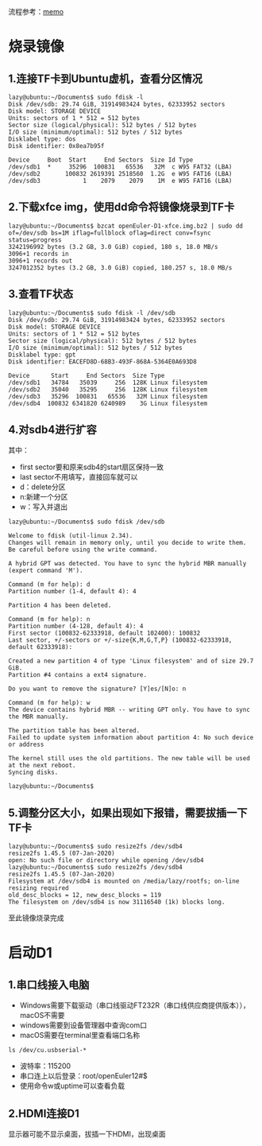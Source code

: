 流程参考：[memo](https://github.com/mollybuild/RISCV-Measurement/blob/master/install-docker-on-D1-oE-and-run-docker-linux.md)

烧录镜像
==
1.连接TF卡到Ubuntu虚机，查看分区情况
--
```
lazy@ubuntu:~/Documents$ sudo fdisk -l
Disk /dev/sdb: 29.74 GiB, 31914983424 bytes, 62333952 sectors
Disk model: STORAGE DEVICE  
Units: sectors of 1 * 512 = 512 bytes
Sector size (logical/physical): 512 bytes / 512 bytes
I/O size (minimum/optimal): 512 bytes / 512 bytes
Disklabel type: dos
Disk identifier: 0x8ea7b95f

Device     Boot  Start     End Sectors  Size Id Type
/dev/sdb1  *     35296  100831   65536   32M  c W95 FAT32 (LBA)
/dev/sdb2       100832 2619391 2518560  1.2G  e W95 FAT16 (LBA)
/dev/sdb3            1    2079    2079    1M  e W95 FAT16 (LBA)
```


2.下载xfce img，使用dd命令将镜像烧录到TF卡
--
```
lazy@ubuntu:~/Documents$ bzcat openEuler-D1-xfce.img.bz2 | sudo dd of=/dev/sdb bs=1M iflag=fullblock oflag=direct conv=fsync status=progress
3242196992 bytes (3.2 GB, 3.0 GiB) copied, 180 s, 18.0 MB/s
3096+1 records in
3096+1 records out
3247012352 bytes (3.2 GB, 3.0 GiB) copied, 180.257 s, 18.0 MB/s
```

3.查看TF状态
--
```
lazy@ubuntu:~/Documents$ sudo fdisk -l /dev/sdb
Disk /dev/sdb: 29.74 GiB, 31914983424 bytes, 62333952 sectors
Disk model: STORAGE DEVICE  
Units: sectors of 1 * 512 = 512 bytes
Sector size (logical/physical): 512 bytes / 512 bytes
I/O size (minimum/optimal): 512 bytes / 512 bytes
Disklabel type: gpt
Disk identifier: EACEFD8D-68B3-493F-868A-5364E0A693D8

Device      Start     End Sectors  Size Type
/dev/sdb1   34784   35039     256  128K Linux filesystem
/dev/sdb2   35040   35295     256  128K Linux filesystem
/dev/sdb3   35296  100831   65536   32M Linux filesystem
/dev/sdb4  100832 6341820 6240989    3G Linux filesystem
```

4.对sdb4进行扩容
--
其中：
* first sector要和原来sdb4的start扇区保持一致
* last sector不用填写，直接回车就可以
* d：delete分区
* n:新建一个分区
* w：写入并退出

```
lazy@ubuntu:~/Documents$ sudo fdisk /dev/sdb

Welcome to fdisk (util-linux 2.34).
Changes will remain in memory only, until you decide to write them.
Be careful before using the write command.

A hybrid GPT was detected. You have to sync the hybrid MBR manually (expert command 'M').

Command (m for help): d
Partition number (1-4, default 4): 4

Partition 4 has been deleted.

Command (m for help): n
Partition number (4-128, default 4): 4
First sector (100832-62333918, default 102400): 100832
Last sector, +/-sectors or +/-size{K,M,G,T,P} (100832-62333918, default 62333918): 

Created a new partition 4 of type 'Linux filesystem' and of size 29.7 GiB.
Partition #4 contains a ext4 signature.

Do you want to remove the signature? [Y]es/[N]o: n

Command (m for help): w
The device contains hybrid MBR -- writing GPT only. You have to sync the MBR manually.

The partition table has been altered.
Failed to update system information about partition 4: No such device or address

The kernel still uses the old partitions. The new table will be used at the next reboot. 
Syncing disks.

lazy@ubuntu:~/Documents$ 
```
5.调整分区大小，如果出现如下报错，需要拔插一下TF卡
--
```
lazy@ubuntu:~/Documents$ sudo resize2fs /dev/sdb4
resize2fs 1.45.5 (07-Jan-2020)
open: No such file or directory while opening /dev/sdb4
lazy@ubuntu:~/Documents$ sudo resize2fs /dev/sdb4
resize2fs 1.45.5 (07-Jan-2020)
Filesystem at /dev/sdb4 is mounted on /media/lazy/rootfs; on-line resizing required
old_desc_blocks = 12, new_desc_blocks = 119
The filesystem on /dev/sdb4 is now 31116540 (1k) blocks long.
```

至此镜像烧录完成

启动D1
==
1.串口线接入电脑
--
* Windows需要下载驱动（串口线驱动FT232R（串口线供应商提供版本）），macOS不需要
* windows需要到设备管理器中查询com口
* macOS需要在terminal里查看端口名称
```
ls /dev/cu.usbserial-*
```
* 波特率：115200
* 串口连上以后登录：root/openEuler12#$
* 使用命令w或uptime可以查看负载

2.HDMI连接D1
--
显示器可能不显示桌面，拔插一下HDMI，出现桌面
